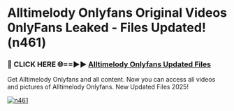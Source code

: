 # Alltimelody Onlyfans Original Videos 0nlyFans Leaked - Files Updated! (n461)

<h3>🔴 CLICK HERE 🌐==►► <a href="https://tinyurl.com/2wckxsce" rel="nofollow">Alltimelody Onlyfans Updated Files</a></h3>

Get Alltimelody Onlyfans and all content. Now you can access all videos and pictures of Alltimelody Onlyfans. New Updated Files 2025!

[![n461](https://i.imgur.com/AFduVYN.gif)](https://tinyurl.com/2wckxsce)
